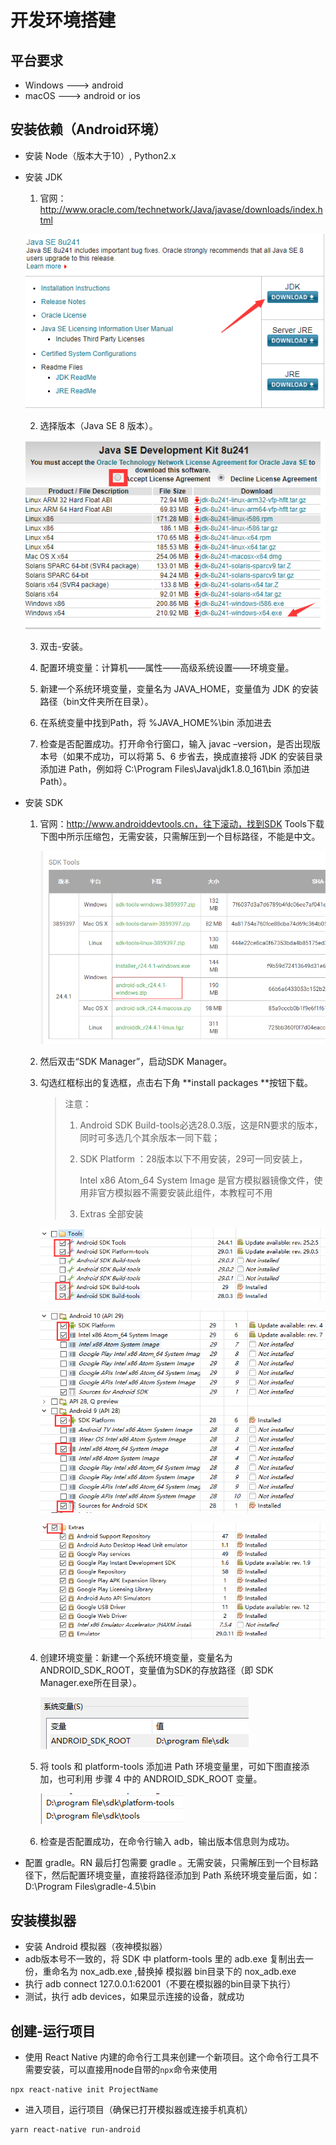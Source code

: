 # 开发环境搭建

## 平台要求

- Windows  ---> android
- macOS ---> android or ios

## 安装依赖（Android环境）

- 安装 Node（版本大于10）, Python2.x

- 安装 JDK

  1. 官网：http://www.oracle.com/technetwork/Java/javase/downloads/index.html

  ![点击下载](../images/download.png)

  2. 选择版本（Java SE 8 版本）。

  ![选择版本](../images/jdk.png)

  3. 双击-安装。

  4. 配置环境变量：计算机——属性——高级系统设置——环境变量。

  5. 新建一个系统环境变量，变量名为 JAVA_HOME，变量值为 JDK 的安装路径（bin文件夹所在目录）。

  6. 在系统变量中找到Path，将 %JAVA_HOME%\bin 添加进去

  7. 检查是否配置成功。打开命令行窗口，输入 javac –version，是否出现版本号（如果不成功，可以将第 5、6 步省去，换成直接将 JDK 的安装目录添加进 Path，例如将 C:\Program Files\Java\jdk1.8.0_161\bin 添加进 Path）。

- 安装 SDK

  1. 官网：http://www.androiddevtools.cn，往下滚动，找到SDK Tools下载下图中所示压缩包，无需安装，只需解压到一个目标路径，不能是中文。

     ![](../images/sdk.png)

  2. 然后双击“SDK Manager”，启动SDK Manager。

  3. 勾选红框标出的复选框，点击右下角 **install packages **按钮下载。

     > 注意：
     >
     > 1. Android SDK Build-tools必选28.0.3版，这是RN要求的版本，同时可多选几个其余版本一同下载；
     >
     > 2. SDK Platform ：28版本以下不用安装，29可一同安装上，
     >
     >    Intel x86 Atom_64 System Image 是官方模拟器镜像文件，使用非官方模拟器不需要安装此组件，本教程可不用
     >
     > 3. Extras 全部安装

     ![](../images/tools.png)

     ![](../images/an-api.png)

     ![](../images/extras.png)

     

  4. 创建环境变量：新建一个系统环境变量，变量名为ANDROID_SDK_ROOT，变量值为SDK的存放路径（即 SDK Manager.exe所在目录）。

     ![](../images/sdk-var.png)

  5. 将 tools 和 platform-tools 添加进 Path 环境变量里，可如下图直接添加，也可利用 步骤 4 中的 ANDROID_SDK_ROOT 变量。

     ![](../images/en-var.png)

  6. 检查是否配置成功，在命令行输入 adb，输出版本信息则为成功。

- 配置 gradle。RN 最后打包需要 gradle 。无需安装，只需解压到一个目标路径下，然后配置环境变量，直接将路径添加到 Path 系统环境变量后面，如： D:\Program Files\gradle-4.5\bin

## 安装模拟器

- 安装 Android 模拟器（夜神模拟器）
- adb版本号不一致的，将 SDK 中 platform-tools 里的 adb.exe 复制出去一份，重命名为 nox_adb.exe ,替换掉 模拟器 bin目录下的 nox_adb.exe
- 执行 adb connect 127.0.0.1:62001（不要在模拟器的bin目录下执行）
- 测试，执行 adb devices，如果显示连接的设备，就成功

## 创建-运行项目

- 使用 React Native 内建的命令行工具来创建一个新项目。这个命令行工具不需要安装，可以直接用node自带的`npx`命令来使用

```
npx react-native init ProjectName
```

- 进入项目，运行项目（确保已打开模拟器或连接手机真机）

```
yarn react-native run-android
```
































